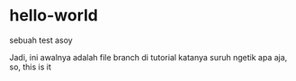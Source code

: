 # hello-world
sebuah test asoy

Jadi, ini awalnya adalah file branch
di tutorial katanya suruh ngetik apa aja, so, this is it
